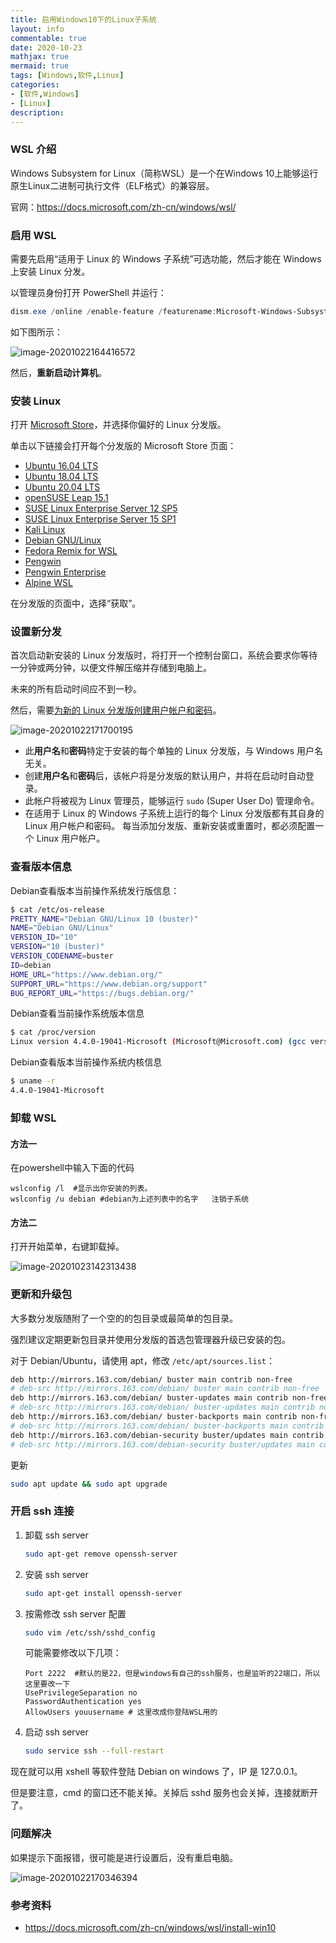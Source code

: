 ```yaml
---
title: 启用Windows10下的Linux子系统
layout: info
commentable: true
date: 2020-10-23
mathjax: true
mermaid: true
tags: [Windows,软件,Linux]
categories: 
- [软件,Windows]
- [Linux]
description: 
---
```


### WSL 介绍

Windows Subsystem for Linux（简称WSL）是一个在Windows 10上能够运行原生Linux二进制可执行文件（ELF格式）的兼容层。

官网：https://docs.microsoft.com/zh-cn/windows/wsl/

<!--more-->

### 启用 WSL

需要先启用“适用于 Linux 的 Windows 子系统”可选功能，然后才能在 Windows 上安装 Linux 分发。

以管理员身份打开 PowerShell 并运行：

```powershell
dism.exe /online /enable-feature /featurename:Microsoft-Windows-Subsystem-Linux /all /norestart
```

如下图所示：

![image-20201022164416572](/images/2020/10/image-20201022164416572.png)

然后，**重新启动计算机**。

### 安装 Linux

打开 [Microsoft Store](https://aka.ms/wslstore)，并选择你偏好的 Linux 分发版。

单击以下链接会打开每个分发版的 Microsoft Store 页面：

- [Ubuntu 16.04 LTS](https://www.microsoft.com/store/apps/9pjn388hp8c9)
- [Ubuntu 18.04 LTS](https://www.microsoft.com/store/apps/9N9TNGVNDL3Q)
- [Ubuntu 20.04 LTS](https://www.microsoft.com/store/apps/9n6svws3rx71)
- [openSUSE Leap 15.1](https://www.microsoft.com/store/apps/9NJFZK00FGKV)
- [SUSE Linux Enterprise Server 12 SP5](https://www.microsoft.com/store/apps/9MZ3D1TRP8T1)
- [SUSE Linux Enterprise Server 15 SP1](https://www.microsoft.com/store/apps/9PN498VPMF3Z)
- [Kali Linux](https://www.microsoft.com/store/apps/9PKR34TNCV07)
- [Debian GNU/Linux](https://www.microsoft.com/store/apps/9MSVKQC78PK6)
- [Fedora Remix for WSL](https://www.microsoft.com/store/apps/9n6gdm4k2hnc)
- [Pengwin](https://www.microsoft.com/store/apps/9NV1GV1PXZ6P)
- [Pengwin Enterprise](https://www.microsoft.com/store/apps/9N8LP0X93VCP)
- [Alpine WSL](https://www.microsoft.com/store/apps/9p804crf0395)

在分发版的页面中，选择“获取”。

### 设置新分发

首次启动新安装的 Linux 分发版时，将打开一个控制台窗口，系统会要求你等待一分钟或两分钟，以便文件解压缩并存储到电脑上。 

未来的所有启动时间应不到一秒。

然后，需要[为新的 Linux 分发版创建用户帐户和密码](https://docs.microsoft.com/zh-cn/windows/wsl/user-support)。

![image-20201022171700195](/images/2020/10/image-20201022171700195.png)

- 此**用户名**和**密码**特定于安装的每个单独的 Linux 分发版，与 Windows 用户名无关。
- 创建**用户名**和**密码**后，该帐户将是分发版的默认用户，并将在启动时自动登录。
- 此帐户将被视为 Linux 管理员，能够运行 `sudo` (Super User Do) 管理命令。
- 在适用于 Linux 的 Windows 子系统上运行的每个 Linux 分发版都有其自身的 Linux 用户帐户和密码。 每当添加分发版、重新安装或重置时，都必须配置一个 Linux 用户帐户。

### 查看版本信息

Debian查看版本当前操作系统发行版信息：

```bash
$ cat /etc/os-release
PRETTY_NAME="Debian GNU/Linux 10 (buster)"
NAME="Debian GNU/Linux"
VERSION_ID="10"
VERSION="10 (buster)"
VERSION_CODENAME=buster
ID=debian
HOME_URL="https://www.debian.org/"
SUPPORT_URL="https://www.debian.org/support"
BUG_REPORT_URL="https://bugs.debian.org/"
```

Debian查看当前操作系统版本信息

```bash
$ cat /proc/version
Linux version 4.4.0-19041-Microsoft (Microsoft@Microsoft.com) (gcc version 5.4.0 (GCC) ) #1-Microsoft Fri Dec 06 14:06:00 PST 2019
```

Debian查看版本当前操作系统内核信息

```bash
$ uname -r
4.4.0-19041-Microsoft
```

### 卸载 WSL

#### 方法一

在powershell中输入下面的代码

```
wslconfig /l  #显示出你安装的列表。
wslconfig /u debian #debian为上述列表中的名字   注销子系统
```

#### 方法二

打开开始菜单，右键卸载掉。

![image-20201023142313438](/images/2020/10/image-20201023142313438.png)

### 更新和升级包

大多数分发版随附了一个空的的包目录或最简单的包目录。

强烈建议定期更新包目录并使用分发版的首选包管理器升级已安装的包。 

对于 Debian/Ubuntu，请使用 apt，修改 `/etc/apt/sources.list`：

```bash
deb http://mirrors.163.com/debian/ buster main contrib non-free
# deb-src http://mirrors.163.com/debian/ buster main contrib non-free
deb http://mirrors.163.com/debian/ buster-updates main contrib non-free
# deb-src http://mirrors.163.com/debian/ buster-updates main contrib non-free
deb http://mirrors.163.com/debian/ buster-backports main contrib non-free
# deb-src http://mirrors.163.com/debian/ buster-backports main contrib non-free
deb http://mirrors.163.com/debian-security buster/updates main contrib non-free
# deb-src http://mirrors.163.com/debian-security buster/updates main contrib non-free
```

更新

```bash
sudo apt update && sudo apt upgrade
```

### 开启 ssh 连接

1. 卸载 ssh server

   ```bash
   sudo apt-get remove openssh-server
   ```

2. 安装 ssh server

   ```bash
   sudo apt-get install openssh-server
   ```

3. 按需修改 ssh server 配置 

   ```bash
   sudo vim /etc/ssh/sshd_config
   ```

   可能需要修改以下几项：

   ```
   Port 2222  #默认的是22，但是windows有自己的ssh服务，也是监听的22端口，所以这里要改一下
   UsePrivilegeSeparation no
   PasswordAuthentication yes
   AllowUsers youusername # 这里改成你登陆WSL用的
   ```

4. 启动 ssh server

   ```bash
   sudo service ssh --full-restart
   ```

现在就可以用 xshell 等软件登陆 Debian on windows 了，IP 是 127.0.0.1。

但是要注意，cmd 的窗口还不能关掉。关掉后 sshd 服务也会关掉，连接就断开了。

### 问题解决

如果提示下面报错，很可能是进行设置后，没有重启电脑。

![image-20201022170346394](/images/2020/10/image-20201022170346394.png)

### 参考资料

- https://docs.microsoft.com/zh-cn/windows/wsl/install-win10